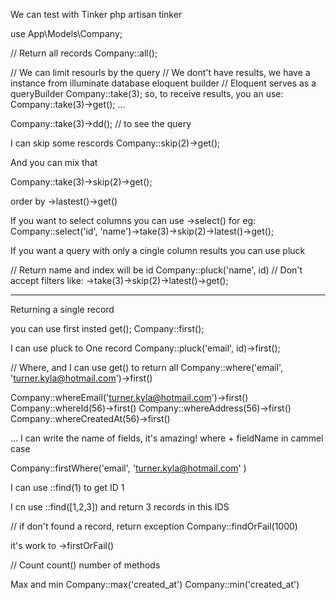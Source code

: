 We can test with Tinker
php artisan tinker

use App\Models\Company;

// Return all records
Company::all();

// We can limit resourls by the query
// We dont't have results, we have a instance from illuminate database eloquent builder
// Eloquent serves as a queryBuilder
Company::take(3);
so, to receive results, you an use:
Company::take(3)->get();
...

Company::take(3)->dd(); // to see the query

I can skip some rescords
Company::skip(2)->get();

And you can mix that

Company::take(3)->skip(2)->get();

order by
->lastest()->get()

If you want to select columns you can use ->select() 
for eg:
Company::select('id', 'name')->take(3)->skip(2)->latest()->get();

If you want a query with only a cingle column results you can use pluck

// Return name and index will be id
Company::pluck('name', id)
// Don't accept filters like: ->take(3)->skip(2)->latest()->get();

------------

Returning a single record

you can use first insted get();
Company::first();

I can use pluck to One record
Company::pluck('email', id)->first();

// Where, and I can use get() to return all
Company::where('email', 'turner.kyla@hotmail.com')->first()

Company::whereEmail('turner.kyla@hotmail.com')->first()
Company::whereId(56)->first()
Company::whereAddress(56)->first()
Company::whereCreatedAt(56)->first()

... I can write the name of fields, it's amazing!
where + fieldName in cammel case

Company::firstWhere('email', 'turner.kyla@hotmail.com' )

I can use ::find(1) to get ID 1

I cn use ::find([1,2,3]) and return 3 records in this IDS

// if don't found a record, return exception
Company::findOrFail(1000)

it's work to 
->firstOrFail()

// Count
count() number of methods

Max and min
Company::max('created_at')
Company::min('created_at')
